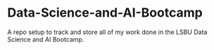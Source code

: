 # Data-Science-and-AI-Bootcamp
A repo setup to track and store all of my work done in the LSBU Data Science and AI Bootcamp.
